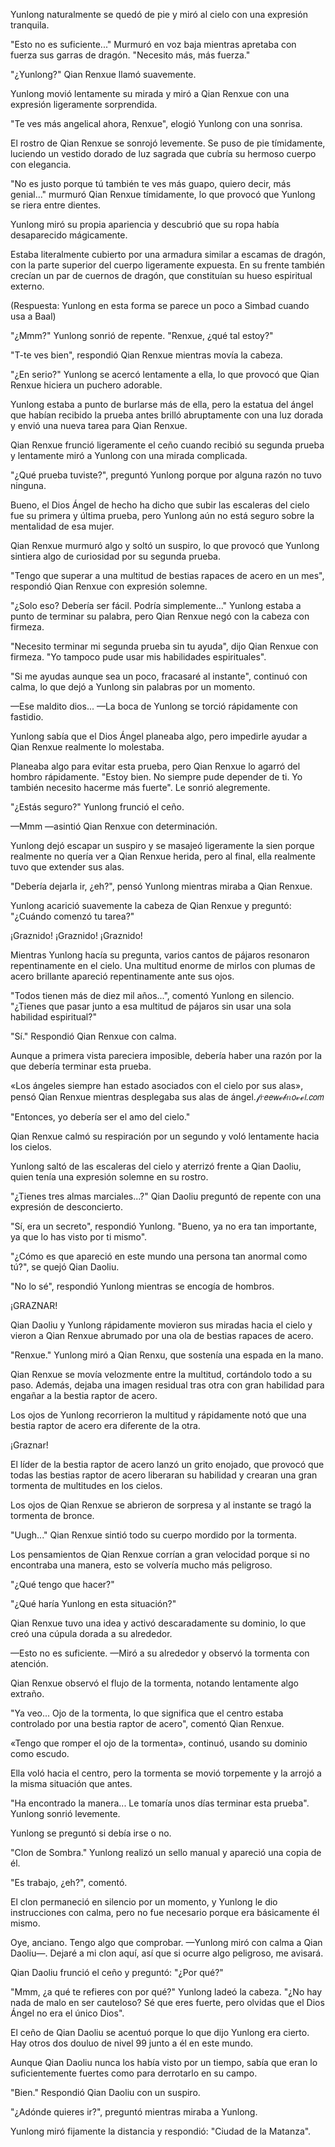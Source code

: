 
Yunlong naturalmente se quedó de pie y miró al cielo con una expresión tranquila.

"Esto no es suficiente..." Murmuró en voz baja mientras apretaba con fuerza sus garras de dragón. "Necesito más, más fuerza."

"¿Yunlong?" Qian Renxue llamó suavemente.

Yunlong movió lentamente su mirada y miró a Qian Renxue con una expresión ligeramente sorprendida.

"Te ves más angelical ahora, Renxue", elogió Yunlong con una sonrisa.

El rostro de Qian Renxue se sonrojó levemente. Se puso de pie tímidamente, luciendo un vestido dorado de luz sagrada que cubría su hermoso cuerpo con elegancia.

"No es justo porque tú también te ves más guapo, quiero decir, más genial..." murmuró Qian Renxue tímidamente, lo que provocó que Yunlong se riera entre dientes.

Yunlong miró su propia apariencia y descubrió que su ropa había desaparecido mágicamente.

Estaba literalmente cubierto por una armadura similar a escamas de dragón, con la parte superior del cuerpo ligeramente expuesta. En su frente también crecían un par de cuernos de dragón, que constituían su hueso espiritual externo.

(Respuesta: Yunlong en esta forma se parece un poco a Simbad cuando usa a Baal)

"¿Mmm?" Yunlong sonrió de repente. "Renxue, ¿qué tal estoy?"

"T-te ves bien", respondió Qian Renxue mientras movía la cabeza.

"¿En serio?" Yunlong se acercó lentamente a ella, lo que provocó que Qian Renxue hiciera un puchero adorable.

Yunlong estaba a punto de burlarse más de ella, pero la estatua del ángel que habían recibido la prueba antes brilló abruptamente con una luz dorada y envió una nueva tarea para Qian Renxue.

Qian Renxue frunció ligeramente el ceño cuando recibió su segunda prueba y lentamente miró a Yunlong con una mirada complicada.

"¿Qué prueba tuviste?", preguntó Yunlong porque por alguna razón no tuvo ninguna.

Bueno, el Dios Ángel de hecho ha dicho que subir las escaleras del cielo fue su primera y última prueba, pero Yunlong aún no está seguro sobre la mentalidad de esa mujer.

Qian Renxue murmuró algo y soltó un suspiro, lo que provocó que Yunlong sintiera algo de curiosidad por su segunda prueba.

"Tengo que superar a una multitud de bestias rapaces de acero en un mes", respondió Qian Renxue con expresión solemne.

"¿Solo eso? Debería ser fácil. Podría simplemente..." Yunlong estaba a punto de terminar su palabra, pero Qian Renxue negó con la cabeza con firmeza.

"Necesito terminar mi segunda prueba sin tu ayuda", dijo Qian Renxue con firmeza. "Yo tampoco pude usar mis habilidades espirituales".

"Si me ayudas aunque sea un poco, fracasaré al instante", continuó con calma, lo que dejó a Yunlong sin palabras por un momento.

—Ese maldito dios... —La boca de Yunlong se torció rápidamente con fastidio.

Yunlong sabía que el Dios Ángel planeaba algo, pero impedirle ayudar a Qian Renxue realmente lo molestaba.

Planeaba algo para evitar esta prueba, pero Qian Renxue lo agarró del hombro rápidamente. "Estoy bien. No siempre pude depender de ti. Yo también necesito hacerme más fuerte". Le sonrió alegremente.

"¿Estás seguro?" Yunlong frunció el ceño.

—Mmm —asintió Qian Renxue con determinación.

Yunlong dejó escapar un suspiro y se masajeó ligeramente la sien porque realmente no quería ver a Qian Renxue herida, pero al final, ella realmente tuvo que extender sus alas.

"Debería dejarla ir, ¿eh?", pensó Yunlong mientras miraba a Qian Renxue.

Yunlong acarició suavemente la cabeza de Qian Renxue y preguntó: "¿Cuándo comenzó tu tarea?"

¡Graznido! ¡Graznido! ¡Graznido!

Mientras Yunlong hacía su pregunta, varios cantos de pájaros resonaron repentinamente en el cielo. Una multitud enorme de mirlos con plumas de acero brillante apareció repentinamente ante sus ojos.

"Todos tienen más de diez mil años...", comentó Yunlong en silencio. "¿Tienes que pasar junto a esa multitud de pájaros sin usar una sola habilidad espiritual?"

"Sí." Respondió Qian Renxue con calma.

Aunque a primera vista pareciera imposible, debería haber una razón por la que debería terminar esta prueba.

«Los ángeles siempre han estado asociados con el cielo por sus alas», pensó Qian Renxue mientras desplegaba sus alas de ángel.𝒻𝑟𝘦𝘦𝘸ℯ𝒷𝑛𝘰𝓋ℯ𝘭.𝘤𝘰𝘮

"Entonces, yo debería ser el amo del cielo."

Qian Renxue calmó su respiración por un segundo y voló lentamente hacia los cielos.

Yunlong saltó de las escaleras del cielo y aterrizó frente a Qian Daoliu, quien tenía una expresión solemne en su rostro.

"¿Tienes tres almas marciales...?" Qian Daoliu preguntó de repente con una expresión de desconcierto.

"Sí, era un secreto", respondió Yunlong. "Bueno, ya no era tan importante, ya que lo has visto por ti mismo".

"¿Cómo es que apareció en este mundo una persona tan anormal como tú?", se quejó Qian Daoliu.

"No lo sé", respondió Yunlong mientras se encogía de hombros.

¡GRAZNAR!

Qian Daoliu y Yunlong rápidamente movieron sus miradas hacia el cielo y vieron a Qian Renxue abrumado por una ola de bestias rapaces de acero.

"Renxue." Yunlong miró a Qian Renxu, que sostenía una espada en la mano.

Qian Renxue se movía velozmente entre la multitud, cortándolo todo a su paso. Además, dejaba una imagen residual tras otra con gran habilidad para engañar a la bestia raptor de acero.

Los ojos de Yunlong recorrieron la multitud y rápidamente notó que una bestia raptor de acero era diferente de la otra.

¡Graznar!

El líder de la bestia raptor de acero lanzó un grito enojado, que provocó que todas las bestias raptor de acero liberaran su habilidad y crearan una gran tormenta de multitudes en los cielos.

Los ojos de Qian Renxue se abrieron de sorpresa y al instante se tragó la tormenta de bronce.

"Uugh..." Qian Renxue sintió todo su cuerpo mordido por la tormenta.

Los pensamientos de Qian Renxue corrían a gran velocidad porque si no encontraba una manera, esto se volvería mucho más peligroso.

"¿Qué tengo que hacer?"

"¿Qué haría Yunlong en esta situación?"

Qian Renxue tuvo una idea y activó descaradamente su dominio, lo que creó una cúpula dorada a su alrededor.

—Esto no es suficiente. —Miró a su alrededor y observó la tormenta con atención.

Qian Renxue observó el flujo de la tormenta, notando lentamente algo extraño.

"Ya veo... Ojo de la tormenta, lo que significa que el centro estaba controlado por una bestia raptor de acero", comentó Qian Renxue.

«Tengo que romper el ojo de la tormenta», continuó, usando su dominio como escudo.

Ella voló hacia el centro, pero la tormenta se movió torpemente y la arrojó a la misma situación que antes.

"Ha encontrado la manera... Le tomaría unos días terminar esta prueba". Yunlong sonrió levemente.

Yunlong se preguntó si debía irse o no.

"Clon de Sombra." Yunlong realizó un sello manual y apareció una copia de él.

"Es trabajo, ¿eh?", comentó.

El clon permaneció en silencio por un momento, y Yunlong le dio instrucciones con calma, pero no fue necesario porque era básicamente él mismo.

Oye, anciano. Tengo algo que comprobar. —Yunlong miró con calma a Qian Daoliu—. Dejaré a mi clon aquí, así que si ocurre algo peligroso, me avisará.

Qian Daoliu frunció el ceño y preguntó: "¿Por qué?"

"Mmm, ¿a qué te refieres con por qué?" Yunlong ladeó la cabeza. "¿No hay nada de malo en ser cauteloso? Sé que eres fuerte, pero olvidas que el Dios Ángel no era el único Dios".

El ceño de Qian Daoliu se acentuó porque lo que dijo Yunlong era cierto. Hay otros dos douluo de nivel 99 junto a él en este mundo.

Aunque Qian Daoliu nunca los había visto por un tiempo, sabía que eran lo suficientemente fuertes como para derrotarlo en su campo.

"Bien." Respondió Qian Daoliu con un suspiro.

"¿Adónde quieres ir?", preguntó mientras miraba a Yunlong.

Yunlong miró fijamente la distancia y respondió: "Ciudad de la Matanza".